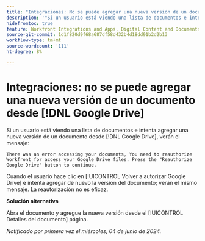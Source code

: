```yaml
---
title: "Integraciones: No se puede agregar una nueva versión de un documento desde [!DNL Google Drive]"
description: '"Si un usuario está viendo una lista de documentos e intenta agregar una nueva versión de un documento desde [!DNL Google Drive], ven un mensaje. Hay una solución disponible”.'
hidefromtoc: true
feature: Workfront Integrations and Apps, Digital Content and Documents
source-git-commit: 1d1f820d9f68a687df58d432b4d18dd91b2d2b13
workflow-type: tm+mt
source-wordcount: '111'
ht-degree: 8%

---
```



# Integraciones: no se puede agregar una nueva versión de un documento desde [!DNL Google Drive]

Si un usuario está viendo una lista de documentos e intenta agregar una nueva versión de un documento desde [!DNL Google Drive], verán el mensaje:

`There was an error accessing your documents, You need to reauthorize Workfront for access your Google Drive files. Press the "Reauthorize Google Drive" button to continue.`

Cuando el usuario hace clic en [!UICONTROL Volver a autorizar Google Drive] e intenta agregar de nuevo la versión del documento; verán el mismo mensaje. La reautorización no es eficaz.

**Solución alternativa**

Abra el documento y agregue la nueva versión desde el [!UICONTROL Detalles del documento] página.

_Notificado por primera vez el miércoles, 04 de junio de 2024._
